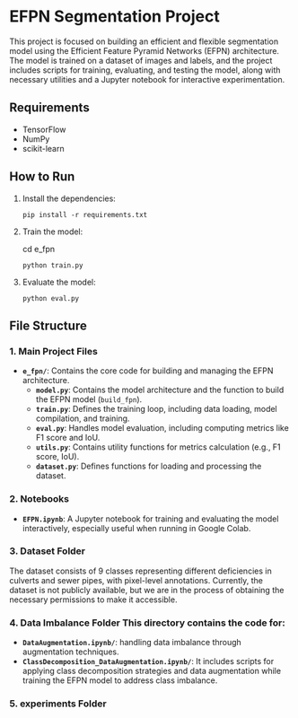 
# EFPN Segmentation Project
This project is focused on building an efficient and flexible segmentation model using the Efficient Feature Pyramid Networks (EFPN) architecture. The model is trained on a dataset of images and labels, and the project includes scripts for training, evaluating, and testing the model, along with necessary utilities and a Jupyter notebook for interactive experimentation.


## Requirements
- TensorFlow
- NumPy
- scikit-learn

## How to Run

1. Install the dependencies:
   ```
   pip install -r requirements.txt
   ```

2. Train the model:

    cd e_fpn

   ```
   python train.py
   ```

3. Evaluate the model:
   ```
   python eval.py
   ```
## File Structure

### 1. **Main Project Files**
- **`e_fpn/`**: Contains the core code for building and managing the EFPN architecture.
  - **`model.py`**: Contains the model architecture and the function to build the EFPN model (`build_fpn`).
  - **`train.py`**: Defines the training loop, including data loading, model compilation, and training.
  - **`eval.py`**: Handles model evaluation, including computing metrics like F1 score and IoU.
  - **`utils.py`**: Contains utility functions for metrics calculation (e.g., F1 score, IoU).
  - **`dataset.py`**: Defines functions for loading and processing the dataset.

### 2. **Notebooks**
- **`EFPN.ipynb`**: A Jupyter notebook for training and evaluating the model interactively, especially useful when running in Google Colab.

### 3. **Dataset Folder**
The dataset consists of 9 classes representing different deficiencies in culverts and sewer pipes, with pixel-level annotations. Currently, the dataset is not publicly available, but we are in the process of obtaining the necessary permissions to make it accessible.

### 4. **Data Imbalance Folder** This directory contains the code for:
- **`DataAugmentation.ipynb/`**: handling data imbalance through augmentation techniques.
- **`ClassDecomposition_DataAugmentation.ipynb/`**: It includes scripts for applying class decomposition strategies and data augmentation while training the EFPN model to address class imbalance.

### 5. **experiments Folder**

